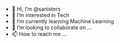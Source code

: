 - 👋 Hi, I’m @sanisters
- 👀 I’m interested in Tech
- 🌱 I’m currently learning Machine Learning
- 💞️ I’m looking to collaborate on ...
- 📫 How to reach me ...

<!---
sanisters/sanisters is a ✨ special ✨ repository because its `README.md` (this file) appears on your GitHub profile.
You can click the Preview link to take a look at your changes.
--->
